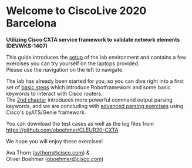 # Welcome to CiscoLive 2020 Barcelona

**Utilizing Cisco CXTA service framework to validate network elements (DEVWKS-1407)**

This guide introduces the [setup](00-setup.md) of the lab environment and contains a few exercises you can try yourself on the laptops provided.  
Please use the navigation on the left to navigate.

The lab has already been started for you, so you can dive right into a first set of [basic steps](01-basic.md) which introduce Robotframework and some basic keywords to interact with Cisco routers.  
The [2nd chapter](02-parsing.md) introduces more powerful command output parsing keywords, and we are concluding with [advanced parsing exercises](03-genie.md) using Cisco's pyATS/Genie framework.

You can download the test cases as well as the log files from <https://github.com/oboehmer/CLEUR20-CXTA>

We hope you will enjoy these exercises!

Ava Thorn (<avthorn@cisco.com>) &  
Oliver Boehmer (<oboehmer@cisco.com>)